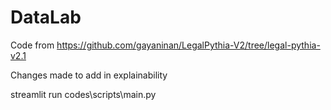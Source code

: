 # DataLab

Code from https://github.com/gayaninan/LegalPythia-V2/tree/legal-pythia-v2.1 

Changes made to add in explainability


streamlit run codes\scripts\main.py
